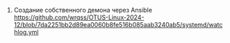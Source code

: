 1. Создание собственного демона через Ansible
https://github.com/wrqss/OTUS-Linux-2024-12/blob/7da2251bb2d89ea0060b8fe516b085aab3240ab5/systemd/watchlog.yml
